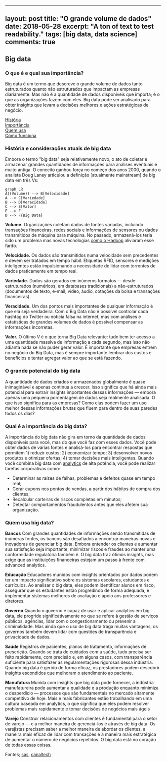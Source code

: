 
---
layout: post
title: "O grande volume de dados"
date: 2018-05-28
excerpt: "A ton of text to test readability."
tags: [big data, data science]
comments: true
---

## Big data
### O que é e qual sua importância? 


Big data é um termo que descreve o grande volume de dados tanto estruturados quanto não estruturados  que impactam as empresas diariamente. Mas não é a quantidade de dados disponíveis que importa; é o que as organizações fazem com eles. Big data pode ser analisado para obter insights que levam a decisões melhores e ações estratégicas de negócio.

<div markdown="0"><a href="#" class="btn">História</a></div> <div markdown="0"><a href="#" class="btn">Importância</a></div> <div markdown="0"><a href="#" class="btn">Quem usa</a></div> <div markdown="0"><a href="#" class="btn">Como funciona</a></div>



### História e considerações atuais de big data

Embora o termo "big data" seja relativamente novo, o ato de coletar e armazenar grandes quantidades de informações para análises eventuais é muito antiga. O conceito ganhou força no começo dos anos 2000, quando o analista Doug Laney articulou a definição [atualmente mainstream] de big data em três Vs:


```mermaid
graph LR
A((Volume)) --> B[Velocidade]
A --> C[Variedade]
B --> D[Veracidade]
C --> E[Valor]
E --> F
D --> F{Big Data}
```


**Volume.** Organizações coletam dados de fontes variadas, incluindo transações financeiras, redes sociais e informações de sensores ou dados transmitidos de máquina para máquina. No passado, armazená-los teria sido um problema mas novas tecnologias [como o Hadoop](http://hadoop.apache.org) aliviaram esse fardo.

**Velocidade.** Os dados são transmitidos numa velocidade sem precedentes e devem ser tratados em tempo hábil. Etiquetas RFID, sensores e medições inteligentes estão impulsionando a necessidade de lidar com torrentes de dados praticamente em tempo real.

**Variedade.** Dados são gerados em inúmeros formatos — desde estruturados (numéricos, em databases tradicionais) a não-estruturados (documentos de texto, e-mail, vídeo, áudio, cotações da bolsa e transações financeiras).

**Veracidade.** Um dos pontos mais importantes de qualquer informação é que ela seja verdadeira. Com o Big Data não é possível controlar cada hashtag do Twitter ou notícia falsa na internet, mas com análises e estatísticas de grandes volumes de dados é possível compensar as informações incorretas.

**Valor.** O último V é o que torna Big Data relevante: tudo bem ter acesso a uma quantidade massiva de informação a cada segundo, mas isso não adianta nada se não puder gerar valor. É importante que empresas entrem no negócio do Big Data, mas é sempre importante lembrar dos custos e benefícios e tentar agregar valor ao que se está fazendo.

### O grande potencial do big data

A quantidade de dados criados e armazenados globalmente é quase inimaginável e apenas continua a crescer. Isso significa que há ainda mais potencial para extrair insights importantes dessas informações — embora apenas uma pequena porcentagem de dados seja realmente analisada. O que isso significa para as empresas? Como elas podem fazer um uso melhor dessas informações brutas que fluem para dentro de suas paredes todos os dias?


### Qual é a importância do big data?

A importância do big data não gira em torno da quantidade de dados disponíveis para você, mas do que você faz com esses dados. Você pode obter dados de várias fontes e analisá-los para encontrar respostas que permitem 1) reduzir custos; 2) economizar tempo; 3) desenvolver novos produtos e otimizar ofertas; 4) tomar decisões mais inteligentes. Quando você combina big data com [analytics](https://www.cetax.com.br/blog/o-que-e-analytics/) de alta potência, você pode realizar tarefas corporativas como:

* Determinar as raízes de falhas, problemas e defeitos quase em tempo real;
* Gerar cupons nos pontos de vendas, a partir dos hábitos de compra dos clientes;
* Recalcular carteiras de riscos completas em minutos;
* Detectar comportamentos fraudulentos antes que eles afetem sua organização.


### Quem usa big data?

**Bancos**
Com grandes quantidades de informações sendo transmitidas de inúmeras fontes, os bancos são desafiados a encontrar maneiras novas e inovadoras de gerenciar big data. Embora entender os clientes e aumentar sua satisfação seja importante, minimizar riscos e fraudes ao manter uma conformidade regulatória também é. O big data traz ótimos insights, mas exige que as instituições financeiras estejam um passo à frente com advanced analytics.

**Educação**
Educadores munidos com insights orientados por dados podem ter um impacto significativo sobre os sistemas escolares, estudantes e currículos. Ao analisar o big data, eles podem identificar alunos em risco, assegurar que os estudantes estão progredindo de forma adequada, e implementar sistemas melhores de avaliação e apoio aos professores e diretores.

**Governo**
Quando o governo é capaz de usar e aplicar analytics em big data, ele progride significativamente no que se refere à gestão de serviços públicos, agências, lidar com o congestionamento ou prevenir a criminalidade. Mas ainda que o uso de big data traga muitas vantagens, os governos também devem lidar com questões de transparência e privacidade de dados.

**Saúde**
Registros de pacientes, planos de tratamento, informações de prescrição. Quando se trata de cuidados com a saúde, tudo precisa ser feito rapidamente, com precisão e, em alguns casos, com transparência suficiente para satisfazer as regulamentações rigorosas dessa indústria. Quando big data é gerido de forma eficaz, os prestadores podem descobrir insights escondidos que melhoram o atendimento ao paciente.

**Manufatura**
Munida com insights que big data pode fornecer, a indústria manufatureira pode aumentar a qualidade e a produção enquanto minimiza o desperdício — processos que são fundamentais no mercado altamente competitivo de hoje. Mais e mais fabricantes estão trabalhando em uma cultura baseada em analytics, o que significa que eles podem resolver problemas mais rapidamente e tomar decisões de negócios mais ágeis

**Varejo**
Construir relacionamentos com clientes é fundamental para o setor de varejo — e a melhor maneira de gerenciá-los é através de big data. Os varejistas precisam saber a melhor maneira de abordar os clientes, a maneira mais eficaz de lidar com transações e a maneira mais estratégica de aumentar o número de negócios repetidos. O big data está no coração de todas essas coisas.

Fontes;  [sas](https://www.sas.com/pt_br/insights/big-data/what-is-big-data.html), [canaltech](https://canaltech.com.br/big-data/Big-Data-os-cinco-Vs-que-todo-mundo-deveria-saber/)
